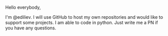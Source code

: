 Hello everybody,

I'm @ediliev. I will use GitHub to host my own repositories and would like to support some projects.
I am able to code in python. Just write me a PN if you have any questions.

<!---
ediliev/ediliev is a ✨ special ✨ repository because its `README.md` (this file) appears on your GitHub profile.
You can click the Preview link to take a look at your changes.
--->

